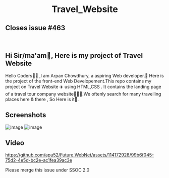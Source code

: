 <h1 align="center"> Travel_Website </h1>
<h2>Closes issue #463</h2>
<div>
<br>
<h2>Hi Sir/ma'am👋, Here is my project of Travel Website</h2>


<p>Hello Coders👨‍💻 ,I am Arpan Chowdhury, a aspiring Web developer.🤖 Here is the project of the front-end Web Developement.This repo contains my project on Travel Website ✈️ using HTML,CSS . It contains the landing page of a travel tour company website👨🏻‍💻.We oftenly search for many travelling places here & there , So Here is it🚤.

## Screenshots
![image](https://github.com/apu52/Travel_Website/assets/114172928/c189e421-733e-4573-b710-ae3bea75ab91)
![image](https://github.com/apu52/Travel_Website/assets/114172928/2651bf17-fbbe-4848-80f6-2f04f45abb9d)

## Video



https://github.com/apu52/Future.WebNet/assets/114172928/99b6f045-75d2-4e5d-bc2e-ac1fea39ac3e



Please merge this issue under SSOC 2.0

